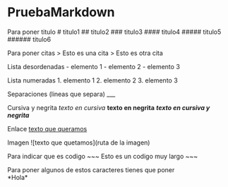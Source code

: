 # PruebaMarkdown

Para poner titulo
	# titulo1
	## titulo2
	### titulo3
	#### titulo4
	##### titulo5
	###### titulo6

Para poner citas
	> Esto es una cita
	> Esto es otra cita

Lista desordenadas
	- elemento 1
	- elemento 2
	- elemento 3

Lista numeradas
	1. elemento 1
	2. elemento 2
	3. elemento 3


Separaciones (lineas que separa)
	___

Cursiva y negrita
	*texto en cursiva*
	**texto en negrita**
	***texto en cursiva y negrita***

Enlace
	[texto que queramos](URL)

Imagen
	![texto que quetamos](ruta de la imagen)

Para indicar que es codigo
	~~~
	Esto es un 
	codigo muy largo
	~~~

Para poner algunos de estos caracteres tienes que poner \
	\*Hola*
